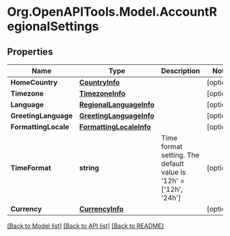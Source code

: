 
# Org.OpenAPITools.Model.AccountRegionalSettings

## Properties

Name | Type | Description | Notes
------------ | ------------- | ------------- | -------------
**HomeCountry** | [**CountryInfo**](CountryInfo.md) |  | [optional] 
**Timezone** | [**TimezoneInfo**](TimezoneInfo.md) |  | [optional] 
**Language** | [**RegionalLanguageInfo**](RegionalLanguageInfo.md) |  | [optional] 
**GreetingLanguage** | [**GreetingLanguageInfo**](GreetingLanguageInfo.md) |  | [optional] 
**FormattingLocale** | [**FormattingLocaleInfo**](FormattingLocaleInfo.md) |  | [optional] 
**TimeFormat** | **string** | Time format setting. The default value is &#39;12h&#39; &#x3D; [&#39;12h&#39;, &#39;24h&#39;] | [optional] 
**Currency** | [**CurrencyInfo**](CurrencyInfo.md) |  | [optional] 

[[Back to Model list]](../README.md#documentation-for-models)
[[Back to API list]](../README.md#documentation-for-api-endpoints)
[[Back to README]](../README.md)

